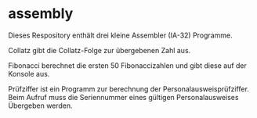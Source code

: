 # assembly

Dieses Respository enthält drei kleine Assembler (IA-32) Programme.

Collatz gibt die Collatz-Folge zur übergebenen Zahl aus.

Fibonacci berechnet die ersten 50 Fibonaccizahlen und gibt diese auf der Konsole aus.

Prüfziffer ist ein Programm zur berechnung der Personalausweisprüfziffer. Beim Aufruf muss die Seriennummer eines gültigen Personalausweises Übergeben werden.
